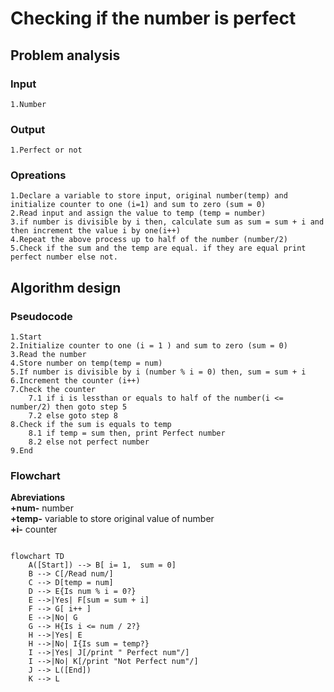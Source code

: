 # Checking if the number is perfect 
## Problem analysis
### Input
    1.Number
### Output
    1.Perfect or not
### Opreations 
    1.Declare a variable to store input, original number(temp) and initialize counter to one (i=1) and sum to zero (sum = 0)
    2.Read input and assign the value to temp (temp = number)
    3.if number is divisible by i then, calculate sum as sum = sum + i and then increment the value i by one(i++)
    4.Repeat the above process up to half of the number (number/2)
    5.Check if the sum and the temp are equal. if they are equal print perfect number else not.

## Algorithm design
### Pseudocode
    1.Start
    2.Initialize counter to one (i = 1 ) and sum to zero (sum = 0)
    3.Read the number
    4.Store number on temp(temp = num)
    5.If number is divisible by i (number % i = 0) then, sum = sum + i
    6.Increment the counter (i++)
    7.Check the counter
        7.1 if i is lessthan or equals to half of the number(i <= number/2) then goto step 5
        7.2 else goto step 8
    8.Check if the sum is equals to temp 
        8.1 if temp = sum then, print Perfect number
        8.2 else not perfect number
    9.End

### Flowchart

**Abreviations** \
**+num-** number \
**+temp-** variable to store original value of number \
**+i-** counter

```mermaid

flowchart TD
    A([Start]) --> B[ i= 1,  sum = 0]
    B --> C[/Read num/]
    C --> D[temp = num]
    D --> E{Is num % i = 0?}
    E -->|Yes| F[sum = sum + i]
    F --> G[ i++ ]
    E -->|No| G
    G --> H{Is i <= num / 2?}
    H -->|Yes| E
    H -->|No| I{Is sum = temp?}
    I -->|Yes| J[/print " Perfect num"/]
    I -->|No| K[/print "Not Perfect num"/]
    J --> L([End])
    K --> L
